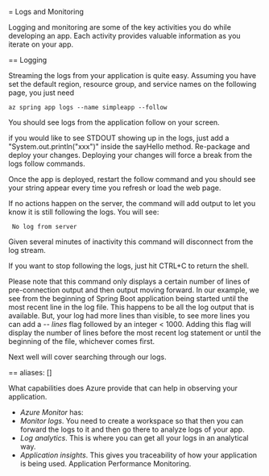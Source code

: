 = Logs and Monitoring

Logging and monitoring are some of the key activities you do while developing an app. Each activity provides valuable information as you iterate on your app. 

== Logging

Streaming the logs from your application is quite easy. Assuming you have set the default region, resource group, and service names on the following page, you just need 

```execute
az spring app logs --name simpleapp --follow
```

You should see logs from the application follow on your screen.

if you would like to see STDOUT showing up in the logs, just add a "System.out.println("xxx")" inside the sayHello method. Re-package and deploy your changes. Deploying your changes will force a break from the logs follow commands. 

Once the app is deployed, restart the follow command and you should see your string appear every time you refresh or load the web page.

If no actions happen on the server, the command will add output to let you know it is still following the logs. You will see:

```shell
 No log from server
```

Given several minutes of inactivity this command will disconnect from the log stream. 

If you want to stop following the logs, just hit CTRL+C to return the shell.

Please note that this command only displays a certain number of lines of pre-connection output and then output moving forward. In our example, we see from the beginning of Spring Boot application being started until the most recent line in the log file. This happens to be all the log output that is available. But, your log had more lines than visible, to see more lines you can add a _-- lines_ flag followed by an integer < 1000. Adding this flag will display the number of lines before the most recent log statement or until the beginning of the file, whichever comes first. 

Next well will cover searching through our logs. 


== aliases: []

What capabilities does Azure provide that can help in observing your application.

* _Azure Monitor_ has:
* _Monitor logs_. You need to create a workspace so that then you can forward the logs to it and then go there to analyze logs of your app.
* _Log analytics_. This is where you can get all your logs in an analytical way.
* _Application insights_. This gives you traceability of how your application is being used. Application Performance Monitoring.